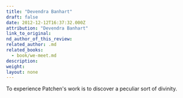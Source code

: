 ```yaml
---
title: "Devendra Banhart"
draft: false
date: 2012-12-12T16:37:32.000Z
attribution: "Devendra Banhart"
link_to_original:
nd_author_of_this_review:
related_author: .md
related_books:
  - book/we-meet.md
description:
weight:
layout: none
---
```

To experience Patchen's work is to discover a peculiar sort of divinity.

